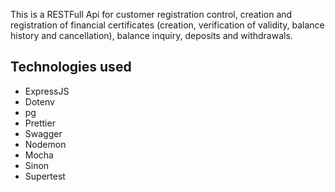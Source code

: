 This is a RESTFull Api for customer registration control, creation and registration of financial certificates (creation, verification of validity, balance history and cancellation), balance inquiry, deposits and withdrawals.

## Technologies used

<ul>
  <li>ExpressJS</li>
  <li>Dotenv</li>
  <li>pg</li>
  <li>Prettier</li>
  <li>Swagger</li>
  <li>Nodemon</li>
  <li>Mocha</li>
  <li>Sinon</li>
  <li>Supertest</li>
</ul>

